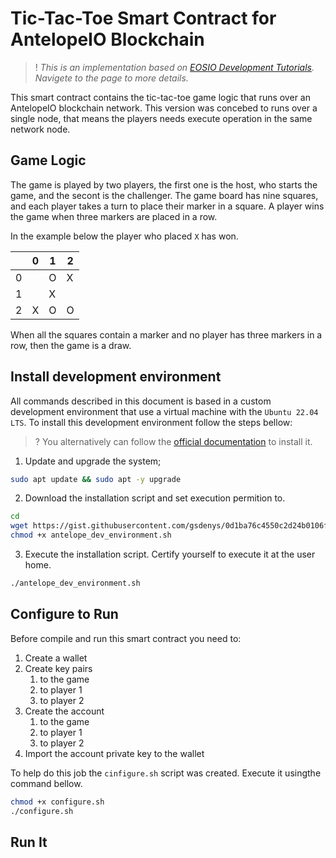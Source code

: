 # Tic-Tac-Toe Smart Contract for AntelopeIO Blockchain

>! _This is an implementation based on [EOSIO Development Tutorials](https://developers.eos.io/welcome/v2.1/tutorials/tic-tac-toe-game-smart-contract-single-node). Navigete to the page to more details._

This smart contract contains the tic-tac-toe game logic that runs over an AntelopeIO blockchain network. This version was concebed to runs over a single node, that means the players needs execute operation in the same network node.

## Game Logic

The game is played by two players, the first one is the host, who starts the game, and the secont is the challenger. The game board has nine squares, and each player takes a turn to place their marker in a square. A player wins the game when three markers are placed in a row.

In the example below the player who placed `X` has won.

|     |  0  |  1  |  2  |
|-----|-----|-----|-----|
|  0  |     |  O  |  X  |
|  1  |     |  X  |     |
|  2  |  X  |  O  |  O  |

When all the squares contain a marker and no player has three markers in a row, then the game is a draw.

## Install development environment

All commands described in this document is based in a custom development environment that use a virtual machine with the `Ubuntu 22.04 LTS`. To install this development environment follow the steps bellow: 

>? You alternatively can follow the [official documentation](https://docs.antelope.io/docs/latest/getting-started/development-environment/prerequisites) to install it.

1. Update and upgrade the system;

```sh
sudo apt update && sudo apt -y upgrade
```

2. Download the installation script and set execution permition to.

```sh
cd
wget https://gist.githubusercontent.com/gsdenys/0d1ba76c4550c2d24b0106f5ec3fb8dd/raw/472f42955305a903918e7f3901e70f8998b2be89/antelope_dev_environment.sh
chmod +x antelope_dev_environment.sh
```

3. Execute the installation script. Certify yourself to execute it at the user home.

```sh
./antelope_dev_environment.sh
```

## Configure to Run

Before compile and run this smart contract you need to:

1. Create a wallet
2. Create key pairs
    1. to the game
    2. to player 1
    3. to player 2
3. Create the account 
    1. to the game
    2. to player 1
    3. to player 2
4. Import the account private key to the wallet

To help do this job the `cinfigure.sh` script was created. Execute it usingthe command bellow.

```sh
chmod +x configure.sh
./configure.sh
```
## Run It

